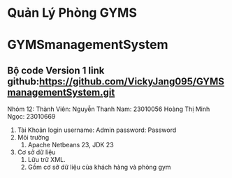 # Quản Lý Phòng GYMS
# GYMSmanagementSystem
## Bộ code Version 1 link github:https://github.com/VickyJang095/GYMSmanagementSystem.git
Nhóm 12:
Thành Viên:
Nguyễn Thanh Nam: 23010056
Hoàng Thị Minh Ngọc: 23010669
1. Tài Khoản login
username: Admin
password: Password
2. Môi trường 
      1. Apache Netbeans 23, JDK 23
3. Cơ sở dữ liệu
      1. Lữu trữ XML.
      2. Gồm cơ sở dữ liệu của khách hàng và phòng gym
